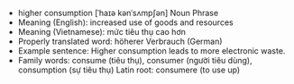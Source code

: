 - higher consumption [ˈhaɪə kənˈsʌmpʃən] Noun Phrase
- Meaning (English): increased use of goods and resources
- Meaning (Vietnamese): mức tiêu thụ cao hơn
- Properly translated word: höherer Verbrauch (German)
- Example sentence: Higher consumption leads to more electronic waste.
- Family words: consume (tiêu thụ), consumer (người tiêu dùng), consumption (sự tiêu thụ)   Latin root: consumere (to use up)